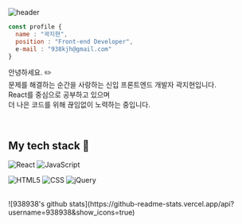 ![header](https://capsule-render.vercel.app/api?type=waving&color=auto&height=150&section=header&text=Hello,World!&fontSize=30)

````js
const profile {
  name : "곽지현",
  position : "Front-end Developer",
  e-mail : "938kjh@gmail.com"
}
````
  
안녕하세요. :pencil2: </br>
문제를 해결하는 순간을 사랑하는 신입 프론트엔드 개발자 곽지현입니다.<br>
React를 중심으로 공부하고 있으며<br>
더 나은 코드를 위해 끊임없이 노력하는 중입니다.<br>

<br>

## My tech stack :notebook_with_decorative_cover:

![React](https://img.shields.io/badge/-React-61DAFB?style=for-the-badge&logo=React&logoColor=000000)
![JavaScript](https://img.shields.io/badge/-JavaScript-F7DF1E?style=for-the-badge&logo=JavaScript&logoColor=000000)

![HTML5](https://img.shields.io/badge/-HTML-E34F26?style=for-the-badge&logo=html5&logoColor=ffffff)
![CSS](https://img.shields.io/badge/-CSS-1572B6?style=for-the-badge&logo=CSS3&logoColor=ffffff)
![jQuery](https://img.shields.io/badge/-jQuery-0769AD?style=for-the-badge&logo=jQuery&logoColor=ffffff)

<br>
![938938's github stats](https://github-readme-stats.vercel.app/api?username=938938&show_icons=true)
